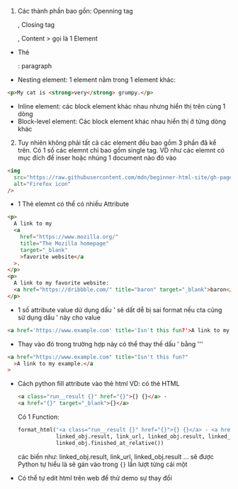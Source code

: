 1. Các thành phần bao gồn: Openning tag <p>, Closing tag </p>, Content > gọi là 1 Element

- Thẻ <p>: paragraph
- Nesting element: 1 element nằm trong 1 element khác:

```html
<p>My cat is <strong>very</strong> grumpy.</p>
```

- Inline element: các block element khác nhau nhưng hiển thị trên cùng 1 dòng
- Block-level element: Các block element khác nhau hiển thị ở từng dòng khác

2. Tuy nhiên không phải tất cả các element đều bao gồm 3 phần đã kể trên. Có 1 số các elemnt chỉ bao gồm single tag.
   VD như các elemnt có mục đích để inser hoặc nhúng 1 document nào đó vào

```html
<img
  src="https://raw.githubusercontent.com/mdn/beginner-html-site/gh-pages/images/firefox-icon.png"
  alt="Firefox icon"
/>
```

- 1 Thẻ elemnt có thể có nhiều Attribute

```html
<p>
  A link to my
  <a
    href="https://www.mozilla.org/"
    title="The Mozilla homepage"
    target="_blank"
    >favorite website</a
  >.
</p>
<p>
  A link to my favorite website:
  <a href="https://dribbble.com/" title="baron" target="_blank">baron</a>.
</p>
```

- 1 số attribute value dử dụng dấu ' sẽ dất dễ bị sai format nếu cta cũng sử dụng dấu ' này cho value

```html
<a href='https://www.example.com' title='Isn't this fun?'>A link to my example.</a>
```

- Thay vào đó trong trường hợp này có thể thay thế dấu ' bằng '&apos;'

```html
<a href="https://www.example.com" title="Isn't this fun?"
  >A link to my example.</a
>
```

- Cách python fill attribute vào thẻ html
  VD: có thẻ HTML

  ```html
  <a class="run__result {}" href="{}">{} {}</a> -
  <a href="{}" target="_blank">{}</a>
  ```

  Có 1 Function:

  ```python
  format_html('<a class="run__result {}" href="{}">{} {}</a> - <a href="{}" target="_blank">{}</a>',
              linked_obj.result, link_url, linked_obj.result, linked_obj.type, linked_obj.report_url,
              linked_obj.finished_at_relative())
  ```

  các biến như: linked_obj.result, link_url, linked_obj.result ... sẽ được Python tự hiểu là sẽ gán vào trong `{}` lần lượt từng cái một

- Có thể tự edit html trên web để thử demo sự thay đổi
